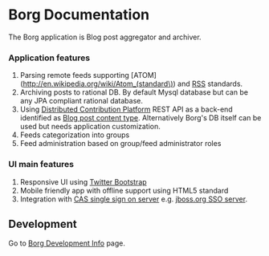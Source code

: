 Borg Documentation
==================

The Borg application is Blog post aggregator and archiver.

### Application features

1. Parsing remote feeds supporting [ATOM](http://en.wikipedia.org/wiki/Atom_(standard\)) and [RSS](http://en.wikipedia.org/wiki/RSS) standards.
2. Archiving posts to rational DB. By default Mysql database but can be any JPA compliant rational database.
3. Using [Distributed Contribution Platform](https://github.com/jbossorg/dcp-api) REST API as a back-end identified as [Blog post content type](https://github.com/jbossorg/dcp-api/blob/master/documentation/rest-api/content/blogpost.md). Alternatively Borg's DB itself can be used but needs application customization.
4. Feeds categorization into groups
5. Feed administration based on group/feed administrator roles

### UI main features

1. Responsive UI using [Twitter Bootstrap](http://twitter.github.com/bootstrap/)
2. Mobile friendly app with offline support using HTML5 standard
3. Integration with [CAS single sign on server](http://www.jasig.org/cas) e.g. [jboss.org SSO server](https://sso.jboss.org).


Development
-----------

Go to [Borg Development Info](development.md) page.

